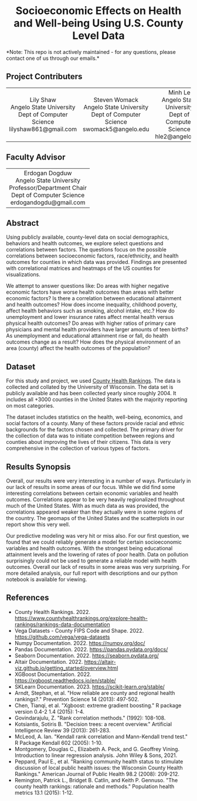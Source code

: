 <h1 align="center">Socioeconomic Effects on Health and Well-being Using U.S. County Level Data</h1>
*Note: This repo is not actively maintained - for any questions, please contact one of us through our emails.*

<h2>Project Contributers</h2>
<table align="center">
<tr>
  <td align ="center">Lily Shaw</br>Angelo State University</br>Dept of Computer Science</br>lilyshaw861@gmail.com</td>
  <td align ="center">Steven Womack</br>Angelo State University</br>Dept of Computer Science</br>swomack5@angelo.edu</td>
  <td align ="center">Minh Le</br>Angelo State University</br>Dept of Computer Science</br>hle2@angelo.edu</td>
</tr>
</table>

<h2>Faculty Advisor</h2>
<table align="center">
<tr>
  <td align ="center">Erdogan Dogduw</br>Angelo State University</br>Professor/Department Chair</br>Dept of Computer Science</br>erdogandogdu@gmail.com</td>
</tr>
</table>

<h2>Abstract</h2>
<p>Using publicly available, county-level data on
social demographics, behaviors and health outcomes, we
explore select questions and correlations between factors.
The questions focus on the possible correlations between
socioeconomic factors, race/ethnicity, and health outcomes
for counties in which data was provided. Findings are
presented with correlational matrices and heatmaps of the
US counties for visualizations.</p>
<p>We attempt to answer questions like: Do areas
with higher negative economic factors have worse health
outcomes than areas with better economic factors? Is there
a correlation between educational attainment and health
outcomes? How does income inequality, childhood poverty,
affect health behaviors such as smoking, alcohol intake,
etc.? How do unemployment and lower insurance rates
affect mental health versus physical health outcomes? Do
areas with higher ratios of primary care physicians and
mental health providers have larger amounts of teen births?
As unemployment and educational attainment rise or fall,
do health outcomes change as a result? How does the
physical environment of an area (county) affect the health
outcomes of the population?</p>
<h2>Dataset</h2>
<p>For this study and project, we used <a href="https://www.countyhealthrankings.org/explore-health-rankings/rankings-data-documentation">County Health
  Rankings</a>. The data is collected and collated by the
University of Wisconsin. The data set is publicly available
and has been collected yearly since roughly 2004. It
includes all +3000 counties in the United States with the
majority reporting on most categories.</p>
<p>The dataset includes statistics on the health,
well-being, economics, and social factors of a county.
Many of these factors provide racial and ethnic
backgrounds for the factors chosen and collected. The
primary driver for the collection of data was to initiate
competition between regions and counties about improving
the lives of their citizens. This data is very comprehensive
in the collection of various types of factors.</p>
<h2>Results Synopsis</h2>
<p>Overall, our results were very interesting in a number of ways. Particularly in our lack of results in some areas of our focus. While we did find some interesting correlations between certain economic variables and health outcomes. Correlations appear to be very heavily regionalized throughout much of the United States. With as much data as was provided, the correlations appeared weaker than they actually were in some regions of the country. The geomaps of the United States and the scatterplots in our report show this very well.</p>
<p>Our predictive modeling was very hit or miss also. For our first question, we found that we could reliably generate a model for certain socioeconomic variables and health outcomes. With the strongest being educational attainment levels and the lowering of rates of poor health. Data on pollution surprisingly could not be used to generate a reliable model with health outcomes. Overall our lack of results in some areas was very surprising. For more detailed analysis, our full report with descriptions and our python notebook is available for viewing. 
</p>
<h2>References</h2>
<ul>
  <li>County Health Rankings. 2022. <a href="https://www.countyhealthrankings.org/explore-health-rankings/rankings-data-documentation">https://www.countyhealthrankings.org/explore-health-rankings/rankings-data-documentation</a></li>
  <li>Vega Datasets - County FIPS Code and Shape. 2022. <a href="https://github.com/vega/vega-datasets">https://github.com/vega/vega-datasets</a></li>
  <li>Numpy Documentation. 2022. <a href="https://numpy.org/doc/">https://numpy.org/doc/</a></li>
  <li>Pandas Documentation. 2022. <a href="https://pandas.pydata.org/docs/">https://pandas.pydata.org/docs/</a></li>
  <li>Seaborn Documentation. 2022. <a href="https://seaborn.pydata.org/">https://seaborn.pydata.org/</a></li>
  <li>Altair Documentation. 2022. <a href="https://altair-viz.github.io/getting_started/overview.html">https://altair-viz.github.io/getting_started/overview.html</a></li>
  <li>XGBoost Documentation. 2022. <a href="https://xgboost.readthedocs.io/en/stable/">https://xgboost.readthedocs.io/en/stable/</a></li>
  <li>SKLearn Documentation. 2023. <a href="https://scikit-learn.org/stable/">https://scikit-learn.org/stable/</a></li>
  <li>Arndt, Stephan, et al. "How reliable are county and regional health rankings?." Prevention Science 14 (2013): 497-502.</li>
  <li>Chen, Tianqi, et al. "Xgboost: extreme gradient boosting." R package version 0.4-2 1.4 (2015): 1-4.</li>
  <li>Govindarajulu, Z. "Rank correlation methods." (1992): 108-108.</li>
  <li>Kotsiantis, Sotiris B. "Decision trees: a recent overview." Artificial Intelligence Review 39 (2013): 261-283.</li>
  <li>McLeod, A. Ian. "Kendall rank correlation and Mann-Kendall trend test." R Package Kendall 602 (2005): 1-10.</li>
  <li>Montgomery, Douglas C., Elizabeth A. Peck, and G. Geoffrey Vining. Introduction to linear regression analysis. John Wiley & Sons, 2021.</li>
  <li>Peppard, Paul E., et al. "Ranking community health status to stimulate discussion of local public health issues: the Wisconsin County Health Rankings." American Journal of Public Health 98.2 (2008): 209-212.</li>
  <li>Remington, Patrick L., Bridget B. Catlin, and Keith P. Gennuso. "The county health rankings: rationale and methods." Population health metrics 13.1 (2015): 1-12.</li>
</ul>
